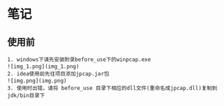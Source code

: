 # 笔记

## 使用前

    1. windows下请先安装附录before_use下的winpcap.exe
    ![img_1.png](img_1.png)
    2. idea使用前先往项目添加jpcap.jar包
    ![img.png](img.png)
    3. 使用时出错，请将 before_use 目录下相应的dll文件(重命名成jpcap.dll)复制到jdk/bin目录下

    

    
